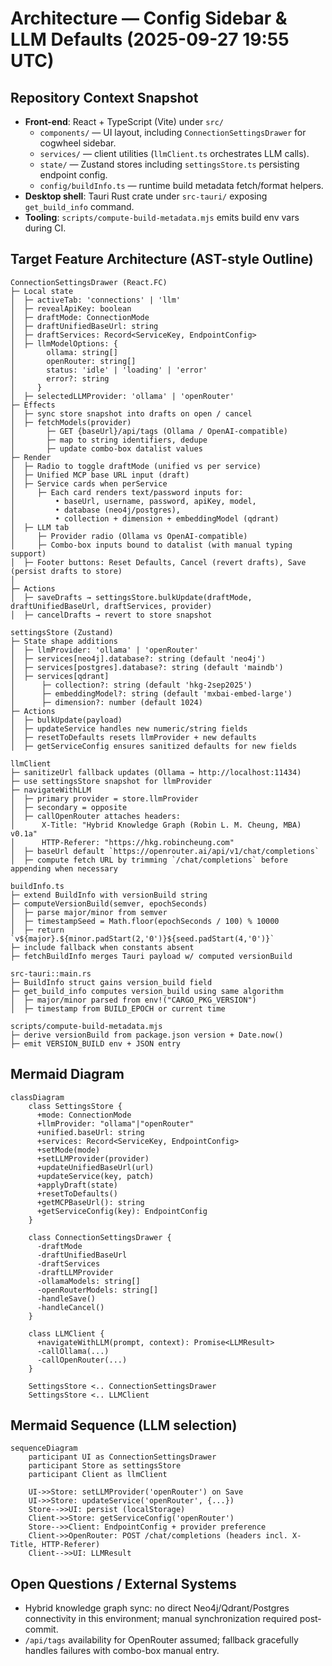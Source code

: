 # Architecture — Config Sidebar & LLM Defaults (2025-09-27 19:55 UTC)

## Repository Context Snapshot
- **Front-end**: React + TypeScript (Vite) under `src/`
  - `components/` — UI layout, including `ConnectionSettingsDrawer` for cogwheel sidebar.
  - `services/` — client utilities (`llmClient.ts` orchestrates LLM calls).
  - `state/` — Zustand stores including `settingsStore.ts` persisting endpoint config.
  - `config/buildInfo.ts` — runtime build metadata fetch/format helpers.
- **Desktop shell**: Tauri Rust crate under `src-tauri/` exposing `get_build_info` command.
- **Tooling**: `scripts/compute-build-metadata.mjs` emits build env vars during CI.

## Target Feature Architecture (AST-style Outline)
```
ConnectionSettingsDrawer (React.FC)
├─ Local state
│  ├─ activeTab: 'connections' | 'llm'
│  ├─ revealApiKey: boolean
│  ├─ draftMode: ConnectionMode
│  ├─ draftUnifiedBaseUrl: string
│  ├─ draftServices: Record<ServiceKey, EndpointConfig>
│  ├─ llmModelOptions: {
│       ollama: string[]
│       openRouter: string[]
│       status: 'idle' | 'loading' | 'error'
│       error?: string
│     }
│  ├─ selectedLLMProvider: 'ollama' | 'openRouter'
├─ Effects
│  ├─ sync store snapshot into drafts on open / cancel
│  ├─ fetchModels(provider)
│       ├─ GET {baseUrl}/api/tags (Ollama / OpenAI-compatible)
│       ├─ map to string identifiers, dedupe
│       ├─ update combo-box datalist values
├─ Render
│  ├─ Radio to toggle draftMode (unified vs per service)
│  ├─ Unified MCP base URL input (draft)
│  ├─ Service cards when perService
│     ├─ Each card renders text/password inputs for:
│         • baseUrl, username, password, apiKey, model,
│         • database (neo4j/postgres),
│         • collection + dimension + embeddingModel (qdrant)
│  ├─ LLM tab
│     ├─ Provider radio (Ollama vs OpenAI-compatible)
│     ├─ Combo-box inputs bound to datalist (with manual typing support)
│  ├─ Footer buttons: Reset Defaults, Cancel (revert drafts), Save (persist drafts to store)
│
├─ Actions
│  ├─ saveDrafts → settingsStore.bulkUpdate(draftMode, draftUnifiedBaseUrl, draftServices, provider)
│  ├─ cancelDrafts → revert to store snapshot
```

```
settingsStore (Zustand)
├─ State shape additions
│  ├─ llmProvider: 'ollama' | 'openRouter'
│  ├─ services[neo4j].database?: string (default 'neo4j')
│  ├─ services[postgres].database?: string (default 'maindb')
│  ├─ services[qdrant]
│      ├─ collection?: string (default 'hkg-2sep2025')
│      ├─ embeddingModel?: string (default 'mxbai-embed-large')
│      ├─ dimension?: number (default 1024)
├─ Actions
│  ├─ bulkUpdate(payload)
│  ├─ updateService handles new numeric/string fields
│  ├─ resetToDefaults resets llmProvider + new defaults
│  ├─ getServiceConfig ensures sanitized defaults for new fields
```

```
llmClient
├─ sanitizeUrl fallback updates (Ollama → http://localhost:11434)
├─ use settingsStore snapshot for llmProvider
├─ navigateWithLLM
│  ├─ primary provider = store.llmProvider
│  ├─ secondary = opposite
│  ├─ callOpenRouter attaches headers:
│      X-Title: "Hybrid Knowledge Graph (Robin L. M. Cheung, MBA) v0.1a"
│      HTTP-Referer: "https://hkg.robincheung.com"
│  ├─ baseUrl default `https://openrouter.ai/api/v1/chat/completions`
│  ├─ compute fetch URL by trimming `/chat/completions` before appending when necessary
```

```
buildInfo.ts
├─ extend BuildInfo with versionBuild string
├─ computeVersionBuild(semver, epochSeconds)
│  ├─ parse major/minor from semver
│  ├─ timestampSeed = Math.floor(epochSeconds / 100) % 10000
│  ├─ return `v${major}.${minor.padStart(2,'0')}${seed.padStart(4,'0')}`
├─ include fallback when constants absent
├─ fetchBuildInfo merges Tauri payload w/ computed versionBuild
```

```
src-tauri::main.rs
├─ BuildInfo struct gains version_build field
├─ get_build_info computes version_build using same algorithm
│  ├─ major/minor parsed from env!("CARGO_PKG_VERSION")
│  ├─ timestamp from BUILD_EPOCH or current time
```

```
scripts/compute-build-metadata.mjs
├─ derive versionBuild from package.json version + Date.now()
├─ emit VERSION_BUILD env + JSON entry
```

## Mermaid Diagram
```mermaid
classDiagram
    class SettingsStore {
      +mode: ConnectionMode
      +llmProvider: "ollama"|"openRouter"
      +unified.baseUrl: string
      +services: Record<ServiceKey, EndpointConfig>
      +setMode(mode)
      +setLLMProvider(provider)
      +updateUnifiedBaseUrl(url)
      +updateService(key, patch)
      +applyDraft(state)
      +resetToDefaults()
      +getMCPBaseUrl(): string
      +getServiceConfig(key): EndpointConfig
    }

    class ConnectionSettingsDrawer {
      -draftMode
      -draftUnifiedBaseUrl
      -draftServices
      -draftLLMProvider
      -ollamaModels: string[]
      -openRouterModels: string[]
      -handleSave()
      -handleCancel()
    }

    class LLMClient {
      +navigateWithLLM(prompt, context): Promise<LLMResult>
      -callOllama(...)
      -callOpenRouter(...)
    }

    SettingsStore <.. ConnectionSettingsDrawer
    SettingsStore <.. LLMClient
```

## Mermaid Sequence (LLM selection)
```mermaid
sequenceDiagram
    participant UI as ConnectionSettingsDrawer
    participant Store as settingsStore
    participant Client as llmClient

    UI->>Store: setLLMProvider('openRouter') on Save
    UI->>Store: updateService('openRouter', {...})
    Store-->>UI: persist (localStorage)
    Client->>Store: getServiceConfig('openRouter')
    Store-->>Client: EndpointConfig + provider preference
    Client->>OpenRouter: POST /chat/completions (headers incl. X-Title, HTTP-Referer)
    Client-->>UI: LLMResult
```

## Open Questions / External Systems
- Hybrid knowledge graph sync: no direct Neo4j/Qdrant/Postgres connectivity in this environment; manual synchronization required post-commit.
- `/api/tags` availability for OpenRouter assumed; fallback gracefully handles failures with combo-box manual entry.
